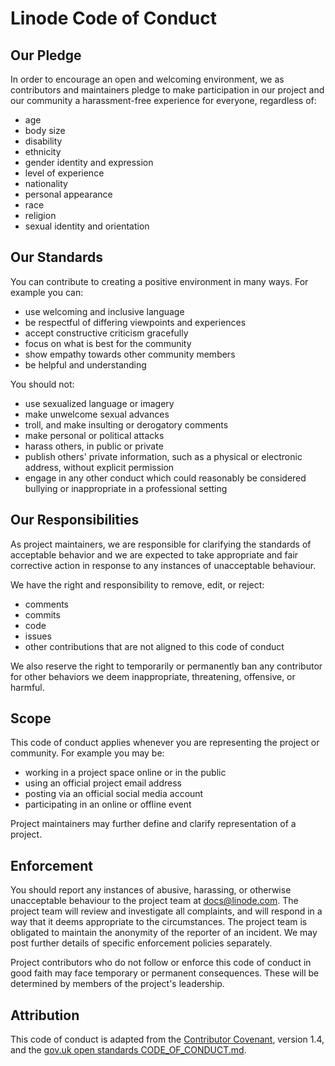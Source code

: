 # Linode Code of Conduct

## Our Pledge

In order to encourage an open and welcoming environment, we as contributors and maintainers pledge to make participation in our project and our community a harassment-free experience for everyone, regardless of:

* age
* body size
* disability
* ethnicity
* gender identity and expression
* level of experience
* nationality
* personal appearance
* race
* religion
* sexual identity and orientation

## Our Standards

You can contribute to creating a positive environment in many ways. For example you can:

* use welcoming and inclusive language
* be respectful of differing viewpoints and experiences
* accept constructive criticism gracefully
* focus on what is best for the community
* show empathy towards other community members
* be helpful and understanding

You should not:

* use sexualized language or imagery
* make unwelcome sexual advances
* troll, and make insulting or derogatory comments
* make personal or political attacks
* harass others, in public or private
* publish others' private information, such as a physical or electronic address, without explicit permission
* engage in any other conduct which could reasonably be considered bullying or inappropriate in a professional setting

## Our Responsibilities

As project maintainers, we are responsible for clarifying the standards of acceptable behavior and we are expected to take appropriate and fair corrective action in response to any instances of unacceptable behaviour.

We have the right and responsibility to remove, edit, or reject:

* comments
* commits
* code
* issues
* other contributions that are not aligned to this code of conduct

We also reserve the right to temporarily or permanently ban any contributor for other behaviors we deem inappropriate, threatening, offensive, or harmful.

## Scope

This code of conduct applies whenever you are representing the project or community. For example you may be:

* working in a project space online or in the public
* using an official project email address
* posting via an official social media account
* participating in an online or offline event

Project maintainers may further define and clarify representation of a project.

## Enforcement

You should report any instances of abusive, harassing, or otherwise unacceptable behaviour to the project team at docs@linode.com. The project team will review and investigate all complaints, and will respond in a way that it deems appropriate to the circumstances. The project team is obligated to maintain the anonymity of the reporter of an incident. We may post further details of specific enforcement policies separately.

Project contributors who do not follow or enforce this code of conduct in good faith may face temporary or permanent consequences. These will be determined by members of the project's leadership.

## Attribution

This code of conduct is adapted from the [Contributor Covenant](http://contributor-covenant.org), version 1.4, and the [gov.uk open standards CODE_OF_CONDUCT.md](https://github.com/alphagov/open-standards/blob/master/CODE_OF_CONDUCT.md).
